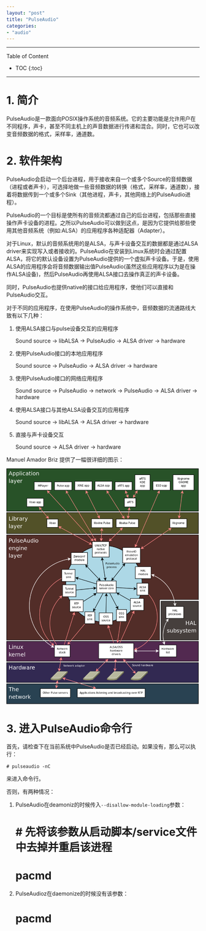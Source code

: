 ```yaml
---
layout: "post"
title: "PulseAudio"
categories:
- "audio"
---
```


<!--more-->

***
Table of Content

* TOC
{:toc}
***

# 1. 简介

PulseAudio是一款面向POSIX操作系统的音频系统。它的主要功能是允许用户在不同程序，声卡，甚至不同主机上的声音数据进行传递和混合。同时，它也可以改变音频数据的格式，采样率，通道数。

# 2. 软件架构

PulseAudio会启动一个后台进程，用于接收来自一个或多个Source的音频数据（进程或者声卡），可选择地做一些音频数据的转换（格式，采样率，通道数），接着将数据传到一个或多个Sink（其他进程，声卡，其他网络上的PulseAudio进程）。

PulseAudio的一个目标是使所有的音频流都通过自己的后台进程，包括那些直接操作声卡设备的进程。之所以PulseAudio可以做到这点，是因为它提供给那些使用其他音频系统（例如:ALSA）的应用程序各种适配器（Adapter）。

对于Linux，默认的音频系统用的是ALSA，与声卡设备交互的数据都是通过ALSA driver来实现写入或者接收的。PulseAudio在安装到Linux系统时会通过配置ALSA，将它的默认设备设置为PulseAudio提供的一个虚拟声卡设备。于是，使用ALSA的应用程序会将音频数据输出值PulseAudio(虽然这些应用程序以为是在操作ALSA设备)，然后PulseAudio再使用ALSA接口去操作真正的声卡设备。

同时，PulseAudio也提供native的接口给应用程序，使他们可以直接和PulseAudio交互。

对于不同的应用程序，在使用PulseAudio的操作系统中，音频数据的流通路线大致有以下几种：

1. 使用ALSA接口与pulse设备交互的应用程序

    Sound source -> libALSA -> PulseAudio -> ALSA driver -> hardware

2. 使用PulseAudio接口的本地应用程序

    Sound source -> PulseAudio -> ALSA driver -> hardware

3. 使用PulseAudio接口的网络应用程序

    Sound source -> PulseAudio -> network -> PulseAudio -> ALSA driver -> hardware

4. 使用ALSA接口与其他ALSA设备交互的应用程序

    Sound source -> libALSA -> ALSA driver -> hardware

5. 直接与声卡设备交互

    Sound source -> ALSA driver -> hardware

Manuel Amador Briz 提供了一幅很详细的图示：

![pulseAudio architecture](/images/pulseaudio/Pulseaudio-diagram.png)


# 3. 进入PulseAudio命令行

首先，请检查下在当前系统中PulseAudio是否已经启动。如果没有，那么可以执行：

    # pulseaudio -nC

来进入命令行。

否则，有两种情况：

1. PulseAudio在deamoniz的时候传入`--disallow-module-loading`参数：

    # # 先将该参数从启动脚本/service文件中去掉并重启该进程
    # pacmd

2. PulseAudioz在daemonize的时候没有该参数：

    # pacmd

